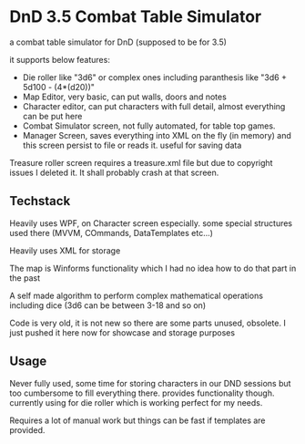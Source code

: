 # DnD 3.5 Combat Table Simulator
a combat table simulator for DnD (supposed to be for 3.5)

it supports below features:
* Die roller like "3d6" or complex ones including paranthesis like "3d6 + 5d100 - (4*(d20))"
* Map Editor, very basic, can put walls, doors and notes
* Character editor, can put characters with full detail, almost everything can be put here
* Combat Simulator screen, not fully automated, for table top games.
* Manager Screen, saves everything into XML on the fly (in memory) and this screen persist to file or reads it. useful for saving data

Treasure roller screen requires a treasure.xml file but due to copyright issues I deleted it. It shall probably crash at that screen.

## Techstack

Heavily uses WPF, on Character screen especially. some special structures used there (MVVM, COmmands, DataTemplates etc...)

Heavily uses XML for storage

The map is Winforms functionality which I had no idea how to do that part in the past

A self made algorithm to perform complex mathematical operations including dice (3d6 can be between 3-18 and so on) 

Code is very old, it is not new so there are some parts unused, obsolete. I just pushed it here now for showcase and storage purposes

## Usage
Never fully used, some time for storing characters in our DND sessions but too cumbersome to fill everything there. provides functionality though. currently using for die roller which is working perfect for my needs.

Requires a lot of manual work but things can be fast if templates are provided.
